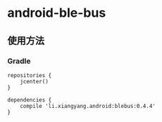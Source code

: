 # android-ble-bus

## 使用方法
### Gradle
```
repositories {
	jcenter()
}
```
```
dependencies {
	compile 'li.xiangyang.android:blebus:0.4.4'
}
```
